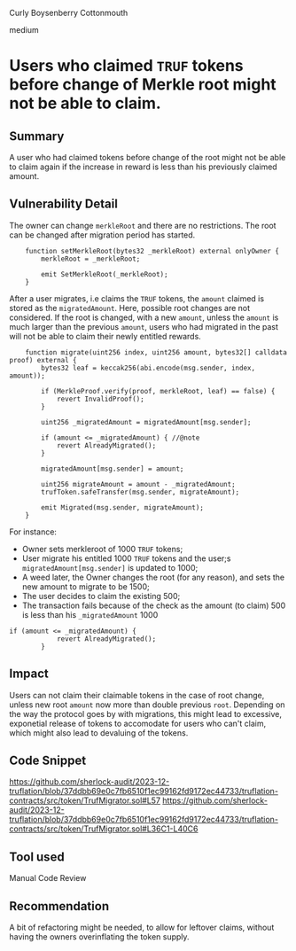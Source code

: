 Curly Boysenberry Cottonmouth

medium

# Users who claimed `TRUF` tokens before change of Merkle root might not be able to claim.

## Summary
A user who had claimed tokens before change of the root might not be able to claim again if the increase in reward is less than his previously claimed amount. 

## Vulnerability Detail
The owner can change `merkleRoot` and there are no restrictions. The root can be changed after migration period has started.

```solidity
    function setMerkleRoot(bytes32 _merkleRoot) external onlyOwner {
        merkleRoot = _merkleRoot;

        emit SetMerkleRoot(_merkleRoot);
    }
```

After a user migrates, i.e claims the `TRUF` tokens, the `amount` claimed is stored as the `migratedAmount`. Here, possible root changes are not considered. 
If the root is changed, with a new `amount`, unless the `amount` is much larger than the previous `amount`, users who had migrated in the past will not be able to claim their newly entitled rewards.

```solidity
    function migrate(uint256 index, uint256 amount, bytes32[] calldata proof) external {
        bytes32 leaf = keccak256(abi.encode(msg.sender, index, amount));

        if (MerkleProof.verify(proof, merkleRoot, leaf) == false) {
            revert InvalidProof();
        }

        uint256 _migratedAmount = migratedAmount[msg.sender];

        if (amount <= _migratedAmount) { //@note
            revert AlreadyMigrated();
        }

        migratedAmount[msg.sender] = amount;

        uint256 migrateAmount = amount - _migratedAmount;
        trufToken.safeTransfer(msg.sender, migrateAmount);

        emit Migrated(msg.sender, migrateAmount);
    }
```
For instance:
- Owner sets merkleroot of 1000 `TRUF` tokens;
- User migrate his entitled 1000 `TRUF` tokens and the user;s `migratedAmount[msg.sender]` is updated to 1000;
- A weed later, the Owner changes the root (for any reason), and sets the new amount to migrate to be 1500;
- The user decides to claim the existing 500;
- The transaction fails because of the check as the amount (to claim) 500 is less than his `_migratedAmount`  1000
```solidity
if (amount <= _migratedAmount) {
            revert AlreadyMigrated();
        }

```
## Impact
Users can not claim their claimable tokens in the case of root change, unless new root `amount` now more than double previous `root`. Depending on the way the protocol goes by with migrations, this might lead to excessive, exponetial release of tokens to accomodate for users who can't claim, which might also lead to devaluing of the tokens.
## Code Snippet
https://github.com/sherlock-audit/2023-12-truflation/blob/37ddbb69e0c7fb6510f1ec99162fd9172ec44733/truflation-contracts/src/token/TrufMigrator.sol#L57
https://github.com/sherlock-audit/2023-12-truflation/blob/37ddbb69e0c7fb6510f1ec99162fd9172ec44733/truflation-contracts/src/token/TrufMigrator.sol#L36C1-L40C6

## Tool used
Manual Code Review

## Recommendation
A bit of refactoring might be needed, to allow for leftover claims, without having the owners overinflating the token supply. 